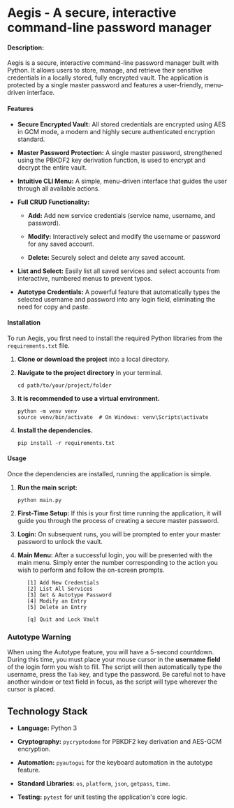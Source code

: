 # Aegis - A secure, interactive command-line password manager

#### Description:

Aegis is a secure, interactive command-line password manager built with Python. It allows users to store, manage, and retrieve their sensitive credentials in a locally stored, fully encrypted vault. The application is protected by a single master password and features a user-friendly, menu-driven interface.


#### Features

- **Secure Encrypted Vault:** All stored credentials are encrypted using AES in GCM mode, a modern and highly secure authenticated encryption standard.
    
- **Master Password Protection:** A single master password, strengthened using the PBKDF2 key derivation function, is used to encrypt and decrypt the entire vault.
    
- **Intuitive CLI Menu:** A simple, menu-driven interface that guides the user through all available actions.
    
- **Full CRUD Functionality:**
    
    - **Add:** Add new service credentials (service name, username, and password).
        
    - **Modify:** Interactively select and modify the username or password for any saved account.
        
    - **Delete:** Securely select and delete any saved account.
        
- **List and Select:** Easily list all saved services and select accounts from interactive, numbered menus to prevent typos.
    
- **Autotype Credentials:** A powerful feature that automatically types the selected username and password into any login field, eliminating the need for copy and paste.
    

#### Installation

To run Aegis, you first need to install the required Python libraries from the `requirements.txt` file.

1. **Clone or download the project** into a local directory.
    
2. **Navigate to the project directory** in your terminal.
    
    ```
    cd path/to/your/project/folder
    ```
    
3. **It is recommended to use a virtual environment.**
    
    ```
    python -m venv venv
    source venv/bin/activate  # On Windows: venv\Scripts\activate
    ```
    
4. **Install the dependencies.**
    
    ```
    pip install -r requirements.txt
    ```
    

#### Usage

Once the dependencies are installed, running the application is simple.

1. **Run the main script:**
    
    ```
    python main.py
    ```
    
2. **First-Time Setup:** If this is your first time running the application, it will guide you through the process of creating a secure master password.
    
3. **Login:** On subsequent runs, you will be prompted to enter your master password to unlock the vault.
    
4. **Main Menu:** After a successful login, you will be presented with the main menu. Simply enter the number corresponding to the action you wish to perform and follow the on-screen prompts.
    
    ```
       [1] Add New Credentials
       [2] List All Services
       [3] Get & Autotype Password
       [4] Modify an Entry
       [5] Delete an Entry
    
       [q] Quit and Lock Vault
    ```
    

### Autotype Warning

When using the Autotype feature, you will have a 5-second countdown. During this time, you must place your mouse cursor in the **username field** of the login form you wish to fill. The script will then automatically type the username, press the `Tab` key, and type the password. Be careful not to have another window or text field in focus, as the script will type wherever the cursor is placed.

## Technology Stack

- **Language:** Python 3
    
- **Cryptography:** `pycryptodome` for PBKDF2 key derivation and AES-GCM encryption.
    
- **Automation:** `pyautogui` for the keyboard automation in the autotype feature.
    
- **Standard Libraries:** `os`, `platform`, `json`, `getpass`, `time`.
    
- **Testing:** `pytest` for unit testing the application's core logic.
